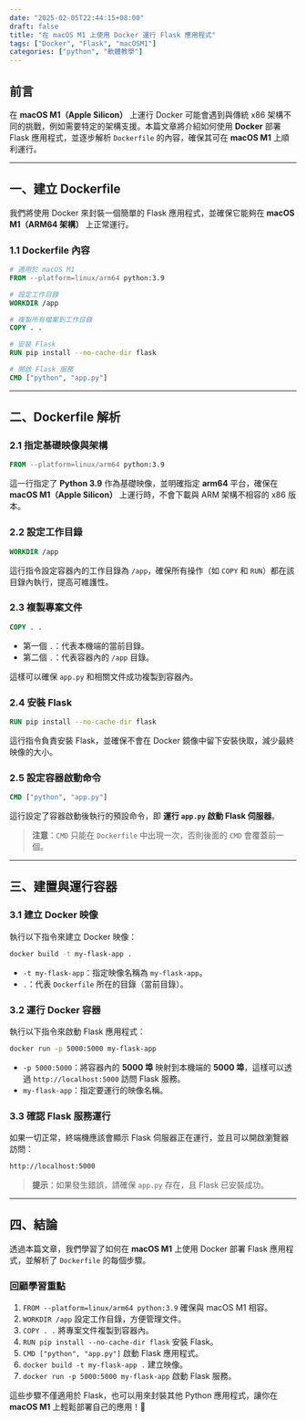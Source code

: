 ```yaml
---
date: "2025-02-05T22:44:15+08:00"
draft: false
title: "在 macOS M1 上使用 Docker 運行 Flask 應用程式"
tags: ["Docker", "Flask", "macOSM1"]
categories: ["python", "軟體教學"]
---
```


## 前言

在 **macOS M1（Apple Silicon）** 上運行 Docker 可能會遇到與傳統 x86 架構不同的挑戰，例如需要特定的架構支援。本篇文章將介紹如何使用 **Docker** 部署 Flask 應用程式，並逐步解析 `Dockerfile` 的內容，確保其可在 **macOS M1** 上順利運行。

<!--more-->

---

## **一、建立 Dockerfile**

我們將使用 Docker 來封裝一個簡單的 Flask 應用程式，並確保它能夠在 **macOS M1（ARM64 架構）** 上正常運行。

### 1.1 Dockerfile 內容

```dockerfile
# 適用於 macOS M1
FROM --platform=linux/arm64 python:3.9

# 設定工作目錄
WORKDIR /app

# 複製所有檔案到工作目錄
COPY . .

# 安裝 Flask
RUN pip install --no-cache-dir flask

# 開啟 Flask 服務
CMD ["python", "app.py"]
```

---

## **二、Dockerfile 解析**

### 2.1 指定基礎映像與架構

```dockerfile
FROM --platform=linux/arm64 python:3.9
```

這一行指定了 **Python 3.9** 作為基礎映像，並明確指定 **arm64** 平台，確保在 **macOS M1（Apple Silicon）** 上運行時，不會下載與 ARM 架構不相容的 x86 版本。

### 2.2 設定工作目錄

```dockerfile
WORKDIR /app
```

這行指令設定容器內的工作目錄為 `/app`，確保所有操作（如 `COPY` 和 `RUN`）都在該目錄內執行，提高可維護性。

### 2.3 複製專案文件

```dockerfile
COPY . .
```

- 第一個 `.`：代表本機端的當前目錄。
- 第二個 `.`：代表容器內的 `/app` 目錄。

這樣可以確保 `app.py` 和相關文件成功複製到容器內。

### 2.4 安裝 Flask

```dockerfile
RUN pip install --no-cache-dir flask
```

這行指令負責安裝 Flask，並確保不會在 Docker 鏡像中留下安裝快取，減少最終映像的大小。

### 2.5 設定容器啟動命令

```dockerfile
CMD ["python", "app.py"]
```

這行設定了容器啟動後執行的預設命令，即 **運行 `app.py` 啟動 Flask 伺服器**。

> **注意**：`CMD` 只能在 `Dockerfile` 中出現一次，否則後面的 `CMD` 會覆蓋前一個。

---

## **三、建置與運行容器**

### 3.1 建立 Docker 映像

執行以下指令來建立 Docker 映像：

```bash
docker build -t my-flask-app .
```

- `-t my-flask-app`：指定映像名稱為 `my-flask-app`。
- `.`：代表 `Dockerfile` 所在的目錄（當前目錄）。

### 3.2 運行 Docker 容器

執行以下指令來啟動 Flask 應用程式：

```bash
docker run -p 5000:5000 my-flask-app
```

- `-p 5000:5000`：將容器內的 **5000 埠** 映射到本機端的 **5000 埠**，這樣可以透過 `http://localhost:5000` 訪問 Flask 服務。
- `my-flask-app`：指定要運行的映像名稱。

### 3.3 確認 Flask 服務運行

如果一切正常，終端機應該會顯示 Flask 伺服器正在運行，並且可以開啟瀏覽器訪問：

```bash
http://localhost:5000
```

> **提示**：如果發生錯誤，請確保 `app.py` 存在，且 Flask 已安裝成功。

---

## **四、結論**

透過本篇文章，我們學習了如何在 **macOS M1** 上使用 Docker 部署 Flask 應用程式，並解析了 `Dockerfile` 的每個步驟。

### **回顧學習重點**

1. `FROM --platform=linux/arm64 python:3.9` 確保與 macOS M1 相容。
2. `WORKDIR /app` 設定工作目錄，方便管理文件。
3. `COPY . .` 將專案文件複製到容器內。
4. `RUN pip install --no-cache-dir flask` 安裝 Flask。
5. `CMD ["python", "app.py"]` 啟動 Flask 應用程式。
6. `docker build -t my-flask-app .` 建立映像。
7. `docker run -p 5000:5000 my-flask-app` 啟動 Flask 服務。

這些步驟不僅適用於 Flask，也可以用來封裝其他 Python 應用程式，讓你在 **macOS M1** 上輕鬆部署自己的應用！🚀
